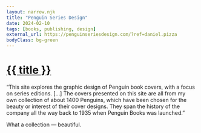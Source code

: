 ```yaml
---
layout: narrow.njk
title: "Penguin Series Design"
date: 2024-02-10
tags: [books, publishing, design]
external_url: https://penguinseriesdesign.com/?ref=daniel.pizza
bodyClass: bg-green
---
```


<h1><a href="{{ external_url }}">{{ title }}</a></h1>

“This site explores the graphic design of Penguin book covers, with a focus on series editions. […] The covers presented on this site are all from my own collection of about 1400 Penguins, which have been chosen for the beauty or interest of their cover designs. They span the history of the company all the way back to 1935 when Penguin Books was launched.”

What a collection — beautiful. 